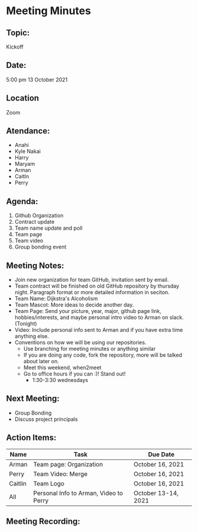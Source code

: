 # Meeting Minutes</h1>

## Topic: 
Kickoff

## Date:
5:00 pm
13 October 2021 

## Location
Zoom

## Atendance:

- Anahi
- Kyle Nakai
- Harry
- Maryam
- Arman
- Caitln
- Perry

##  Agenda:

1. Github Organization 
2. Contract update
3. Team name update and poll
4. Team page
4. Team video
5. Group bonding event

##  Meeting Notes: 

- Join new organization for team GitHub, invitation sent by email.
- Team contract will be finished on old GitHub repository by thursday night. Paragraph format or more detailed information in seciton.
- Team Name: Dijkstra's Alcoholism
- Team Mascot: More ideas to decide another day.
- Team Page: Send your picture, year, major, github page link, hobbies/interests, and maybe personal intro video to Arman on slack. (Tonight)
- Video: Include personal info sent to Arman and if you have extra time anything else.
- Conventions on how we will be using our repositories.
  - Use branching for meeting minutes or anything similar
  - If you are doing any code, fork the repository, more will be talked about later on.
  - Meet this weekend, when2meet
  - Go to office hours if you can :)! Stand out!
    - 1:30-3:30 wednesdays

## Next Meeting:
- Group Bonding
- Discuss project principals


## Action Items:

|Name| Task                        | Due Date |
|-----|----------------------------------------------|-------------------|
|Arman| Team page: Organization | October 16, 2021 
|Perry| Team Video: Merge | October 16, 2021 |
|Caitlin| Team Logo |October 16, 2021 |
|All| Personal Info to Arman, Video to Perry | October 13-14, 2021 |

## Meeting Recording:
